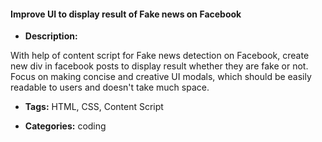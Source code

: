 #### Improve UI to display result of Fake news on Facebook


- **Description:**

With help of content script for Fake news detection on Facebook, create new div in facebook posts to display result whether they are fake or not. Focus on making concise and creative UI modals, which should be easily readable to users and doesn't take much space.

- **Tags:** HTML, CSS, Content Script

- **Categories:** coding

